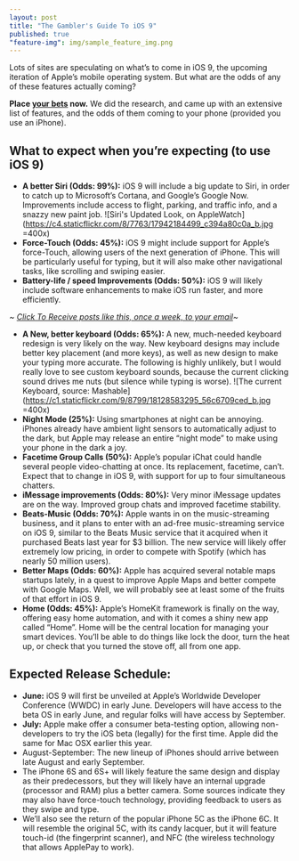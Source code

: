```yaml
---
layout: post
title: "The Gambler's Guide To iOS 9"
published: true
"feature-img": img/sample_feature_img.png
---
```



						
Lots of sites are speculating on what’s to come in iOS 9, the upcoming iteration of Apple’s mobile operating system. But what are the odds of any of these features actually coming? 

**Place [your bets](https://sitver.typeform.com/to/qYoZrT) now.** We did the research, and came up with an extensive list of features, and the odds of them coming to your phone (provided you use an iPhone).

## What to expect when you’re expecting (to use iOS 9)

- **A better Siri (Odds: 99%):** iOS 9 will include a big update to Siri, in order to catch up to Microsoft’s Cortana, and Google’s Google Now. Improvements include access to flight, parking, and traffic info, and a snazzy new paint job. 
![Siri's Updated Look, on AppleWatch](https://c4.staticflickr.com/8/7763/17942184499_c394a80c0a_b.jpg =400x)
- **Force-Touch (Odds: 45%):** iOS 9 might include support for Apple’s force-Touch, allowing users of the next generation of iPhone. This will be particularly useful for typing, but it will also make other navigational tasks, like scrolling and swiping easier. 
- **Battery-life / speed Improvements (Odds: 50%):** iOS 9 will likely include software enhancements to make iOS run faster, and more efficiently. 

*~ [Click To Receive posts like this, once a week, to your email](https://sitver.typeform.com/to/qYoZrT)~*
- **A New, better keyboard (Odds: 65%):** A new, much-needed keyboard redesign is very likely on the way. New keyboard designs may include better key placement (and more keys), as well as new design to make your typing more accurate. The following is highly unlikely, but I would really love to see custom keyboard sounds, because the current clicking sound drives me nuts (but silence while typing is worse).
![The current Keyboard, source: Mashable](https://c1.staticflickr.com/9/8799/18128583295_56c6709ced_b.jpg =400x)
- **Night Mode (25%):** Using smartphones at night can be annoying. iPhones already have ambient light sensors to automatically adjust to the dark, but Apple may release an entire “night mode” to make using your phone in the dark a joy. 
- **Facetime Group Calls (50%):** Apple’s popular iChat could handle several people video-chatting at once. Its replacement, facetime, can’t. Expect that to change in iOS 9, with support for up to four simultaneous chatters. 
- **iMessage improvements (Odds: 80%):** Very minor iMessage updates are on the way. Improved group chats and improved facetime stability. 
- **Beats-Music (Odds: 70%):** Apple wants in on the music-streaming business, and it plans to enter with an ad-free music-streaming service on iOS 9, similar to the Beats Music service that it acquired when it purchased Beats last year for $3 billion. The new service will likely offer extremely low pricing, in order to compete with Spotify (which has nearly 50 million users). 
- **Better Maps (Odds: 60%):** Apple has acquired several notable maps startups lately, in a quest to improve Apple Maps and better compete with Google Maps. Well, we will probably see at least some of the fruits of that effort in iOS 9. 
- **Home (Odds: 45%):** Apple’s HomeKit framework is finally on the way, offering easy home automation, and with it comes a shiny new app called “Home”. Home will be the central location for managing your smart devices. You’ll be able to do things like lock the door, turn the heat up, or check that you turned the stove off, all from one app. 

## Expected Release Schedule:
- **June:** iOS 9 will first be unveiled at Apple’s Worldwide Developer Conference (WWDC) in early June. Developers will have access to the beta OS in early June, and regular folks will have access by September. 
- **July:** Apple make offer a consumer beta-testing option, allowing non-developers to try the iOS beta (legally) for the first time. Apple did the same for Mac OSX earlier this year. 
- August-September: The new lineup of iPhones should arrive between late August and early September.  
- The iPhone 6S and 6S+ will likely feature the same design and display as their predecessors, but they will likely have an internal upgrade (processor and RAM) plus a better camera. Some sources indicate they may also have force-touch technology, providing feedback to users as they swipe and type. 
- We’ll also see the return of the popular iPhone 5C as the iPhone 6C. It will resemble the original 5C, with its candy lacquer, but it will feature touch-id (the fingerprint scanner), and NFC (the wireless technology that allows ApplePay to work).
